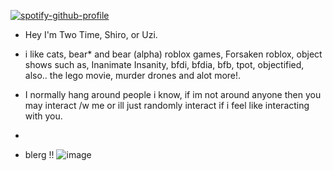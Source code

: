 [![spotify-github-profile](https://spotify-github-profile.kittinanx.com/api/view?uid=31ofyqlkho6h6uzxsh4ac4uafm5a&cover_image=true&theme=default&show_offline=false&background_color=e9e07c&interchange=false&bar_color=38f088)](https://github.com/kittinan/spotify-github-profile)



-  Hey I'm Two Time, Shiro, or Uzi. 
  
- i like cats, bear* and bear (alpha) roblox games, Forsaken roblox, object shows such as, Inanimate Insanity, bfdi, bfdia, bfb, tpot, objectified, also.. the lego movie, murder drones and alot more!.
- I normally hang around people i know, if im not around anyone then you may interact /w me or ill just randomly interact if i feel like interacting with you.
- 
- blerg
  !!
  ![image](https://github.com/user-attachments/assets/0e973a51-156f-49f7-b3d8-23b83954012e)

<!---
Dynamush is a ✨ special ✨ repository because its `README.md` (this file) appears on your GitHub profile.
You can click the Preview link to take a look at your changes.
--->

